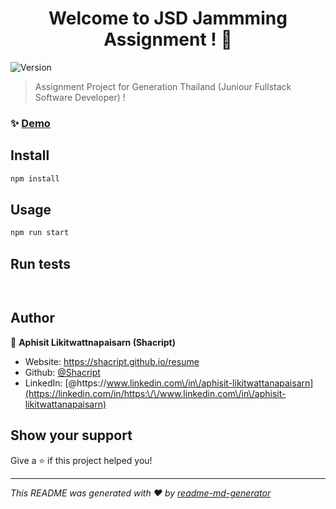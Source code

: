 <h1 align="center">Welcome to JSD Jammming Assignment ! 👋</h1>
<p>
  <img alt="Version" src="https://img.shields.io/badge/version-0.1.0-blue.svg?cacheSeconds=2592000" />
</p>

> Assignment Project for Generation Thailand (Juniour Fullstack Software Developer) !

### ✨ [Demo](https://jsd-sha-jammming.netlify.app)

## Install

```sh
npm install
```

## Usage

```sh
npm run start
```

## Run tests

```sh
 
```

## Author

👤 **Aphisit Likitwattnapaisarn (Shacript)**

* Website: https://shacript.github.io/resume
* Github: [@Shacript](https://github.com/Shacript)
* LinkedIn: [@https:\/\/www.linkedin.com\/in\/aphisit-likitwattanapaisarn](https://linkedin.com/in/https:\/\/www.linkedin.com\/in\/aphisit-likitwattanapaisarn)

## Show your support

Give a ⭐️ if this project helped you!

***
_This README was generated with ❤️ by [readme-md-generator](https://github.com/kefranabg/readme-md-generator)_